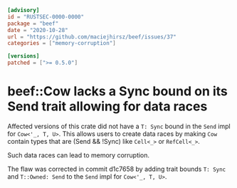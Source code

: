 ```toml
[advisory]
id = "RUSTSEC-0000-0000"
package = "beef"
date = "2020-10-28"
url = "https://github.com/maciejhirsz/beef/issues/37"
categories = ["memory-corruption"]

[versions]
patched = [">= 0.5.0"]
```

# beef::Cow lacks a Sync bound on its Send trait allowing for data races

Affected versions of this crate did not have a `T: Sync` bound in the `Send` impl for `Cow<'_, T, U>`. This allows users to create data races by making `Cow` contain types that are (Send && !Sync) like `Cell<_>` or `RefCell<_>`.

Such data races can lead to memory corruption.

The flaw was corrected in commit d1c7658 by adding trait bounds `T: Sync` and `T::Owned: Send` to the `Send` impl for `Cow<'_, T, U>`.
